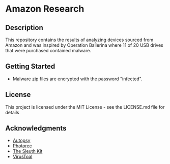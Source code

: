 # Amazon Research

## Description
This repository contains the results of analyzing devices sourced from Amazon and was inspired by Operation Ballerina where 11 of 20 USB drives that were purchased contained malware.

## Getting Started
* Malware zip files are encrypted with the password "infected".

## License
This project is licensed under the MIT License - see the LICENSE.md file for details

## Acknowledgments
* [Autopsy](https://www.autopsy.com)
* [Photorec](https://www.cgsecurity.org/wiki/photoRec)
* [The Sleuth Kit](https://www.sleuthkit.org)
* [VirusToal](https://www.virustotal.com)
